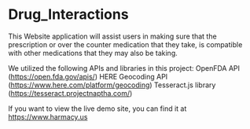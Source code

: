 # Drug_Interactions

This Website application will assist users in making sure that the prescription or over the counter medication that they take, is compatible with other medications that they may also be taking.


We utilized the following APIs and libraries in this project:
OpenFDA API (https://open.fda.gov/apis/)
HERE Geocoding API (https://www.here.com/platform/geocoding)
Tesseract.js library (https://tesseract.projectnaptha.com/)


If you want to view the live demo site, you can find it at https://www.harmacy.us